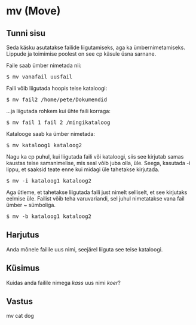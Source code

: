 # mv (Move)

## Tunni sisu

Seda käsku asutatakse failide liigutamiseks, aga ka ümbernimetamiseks. Lippude ja toimimise poolest on see cp käsule üsna sarnane.

Faile saab ümber nimetada nii:

<pre>$ mv vanafail uusfail</pre>

Faili võib liigutada hoopis teise kataloogi:

<pre>$ mv fail2 /home/pete/Dokumendid</pre>

...ja liigutada rohkem kui ühte faili korraga:

<pre>$ mv fail_1 fail_2 /mingikataloog</pre>

Katalooge saab ka ümber nimetada:

<pre>$ mv kataloog1 kataloog2</pre>

Nagu ka cp puhul, kui liigutada faili või kataloogi, siis see kirjutab samas kaustas teise samanimelise, mis seal võib juba olla, üle. Seega, kasutada -i lippu, et saaksid teate enne kui midagi üle tahetakse kirjutada.

<pre>$ mv -i kataloog1 kataloog2</pre>

Aga ütleme, et tahetakse liigutada faili just nimelt selliselt, et see kirjutaks eelmise üle. Failist võib teha varuvariandi, sel juhul nimetatakse vana fail ümber ~ sümboliga.

<pre>$ mv -b kataloog1 kataloog2</pre>

## Harjutus

Anda mõnele failile uus nimi, seejärel liiguta see teise kataloogi.

## Küsimus

Kuidas anda failile nimega *kass* uus nimi *koer*?

## Vastus

mv cat dog
